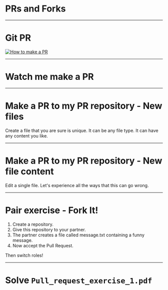 <div class="title-card">
    <h1>PRs and Forks</h1>
</div>

---

# Git PR

[![How to make a PR](http://img.youtube.com/vi/8lGpZkjnkt4/0.jpg)](https://www.youtube.com/watch?v=8lGpZkjnkt4)

---

# Watch me make a PR

---

# Make a PR to my PR repository - New files

Create a file that you are sure is unique. It can be any file type.
It can have any content you like. 

---

# Make a PR to my PR repository - New file content

Edit a single file. Let's experience all the ways that this can go wrong. 

---

<div class="exercise-card">
    <h1>Pair exercise - Fork It!</h1>
</div>

1. Create a repository.
2. Give this repository to your partner. 
3. The partner creates a file called message.txt containing a funny message. 
4. Now accept the Pull Request. 

Then switch roles!


---

# Solve `Pull_request_exercise_1.pdf`


